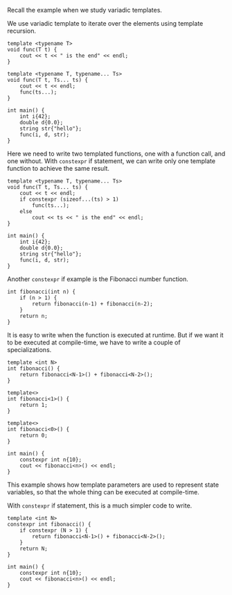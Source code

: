 
Recall the example when we study variadic templates.

We use variadic template to iterate over the elements using template recursion.
```
template <typename T>
void func(T t) {
	cout << t << " is the end" << endl;
}

template <typename T, typename... Ts>
void func(T t, Ts... ts) {
	cout << t << endl;
	func(ts...);
}

int main() {
	int i{42};
	double d{0.0};
	string str{"hello"};
	func(i, d, str);
}
```
Here we need to write two templated functions, one with a function call, and one without. With `constexpr` if statement, we can write only one template function to achieve the same result.
```
template <typename T, typename... Ts>
void func(T t, Ts... ts) {
	cout << t << endl;
	if constexpr (sizeof...(ts) > 1)
		func(ts...);
	else
		cout << ts << " is the end" << endl;
}

int main() {
	int i{42};
	double d{0.0};
	string str{"hello"};
	func(i, d, str);
}
```


Another `constexpr` if example is the Fibonacci number function.
```
int fibonacci(int n) {
	if (n > 1) {
		return fibonacci(n-1) + fibonacci(n-2);
	}
	return n;
}
```
It is easy to write when the function is executed at runtime. But if we want it to be executed at compile-time, we have to write a couple of specializations.
```
template <int N>
int fibonacci() {
	return fibonacci<N-1>() + fibonacci<N-2>();
}

template<>
int fibonacci<1>() {
	return 1;
}

template<>
int fibonacci<0>() {
	return 0;
}

int main() {
	constexpr int n{10};
	cout << fibonacci<n>() << endl;
}
```
This example shows how template parameters are used to represent state variables, so that the whole thing can be executed at compile-time.

With `constexpr` if statement, this is a much simpler code to write.
```
template <int N>
constexpr int fibonacci() {
	if constexpr (N > 1) {
		return fibonacci<N-1>() + fibonacci<N-2>();
	}
	return N;
}

int main() {
	constexpr int n{10};
	cout << fibonacci<n>() << endl;
}
```
